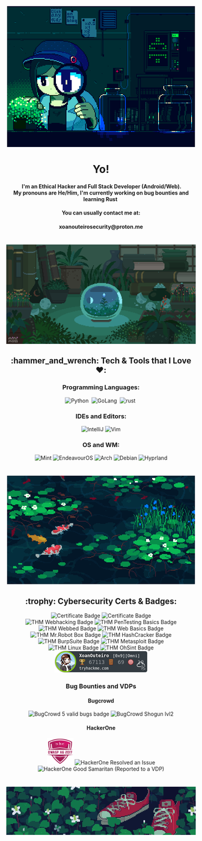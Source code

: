 <div align=center>
  <img src="https://github.com/XoanOuteiro/GIFS_forReadme/blob/main/banners/lookingglass.gif" alt="WelcomeBanner"/>
</div>

<div align=center>
  <h1>Yo!</h1>
  <h4>&nbsp;I'm an Ethical Hacker and Full Stack Developer (Android/Web).<br/>My pronouns are He/Him, I'm currently working on bug bounties and learning Rust&nbsp;</h4>
  <h4>You can usually contact me at:</h4>
  <h4>xoanouteirosecurity@proton.me</h4>
</div>

<h1></h1> <!-- yeah, using h1 is sketchy but separators are too thick -->

<div align=center>
  <img src="https://github.com/XoanOuteiro/GIFS_forReadme/blob/main/banners/miniMoss.gif" alt="MidBanner" />
</div>

<h2 align=center> :hammer_and_wrench: Tech & Tools that I Love ❤️: </h2>

<h3 align=center> Programming Languages: </h3>
<div align="center">
  <img src="https://img.shields.io/badge/Python-3776AB?logo=python&logoColor=fff&style=flat-square" title="Python" alt="Python"/>&nbsp;
  <img src="https://img.shields.io/badge/Go-00ADD8?logo=go&logoColor=fff&style=flat-square" title="GoLang" alt="GoLang"/>&nbsp;
  <img src="https://img.shields.io/badge/Rust-000?logo=rust&logoColor=fff&style=flat-square" title="rust" alt="rust" />&nbsp;
</div>

<h3 align=center> IDEs and Editors: </h3>
<div align="center">
  <img src="https://img.shields.io/badge/IntelliJ%20IDEA-000?logo=intellijidea&logoColor=fff&style=flat-square" title="IntelliJ" alt="IntelliJ"/>
  <img src="https://img.shields.io/badge/Vim-019733?logo=vim&logoColor=fff&style=flat-square" title="Vim" alt="Vim"/>
<div>

<h3 align=center> OS and WM: </h3>
<div align="center">
  <img src="https://img.shields.io/badge/Linux%20Mint-87CF3E?logo=linuxmint&logoColor=fff&style=flat-square" title="Mint" alt="Mint"/>
  <img src="https://img.shields.io/badge/EndeavourOS-eab43b?logo=endeavourOS&logoColor=fff&style=flat-square" title="EndeavourOS" alt="EndeavourOS"/>
  <img src="https://img.shields.io/badge/Arch%20Linux-1793D1?logo=arch-linux&logoColor=fff&style=flat-square" title="Arch" alt="Arch"/>
  <img src="https://img.shields.io/badge/Debian-e463b0?logo=debian&logoColor=fff&style=flat-square" title="Debian" alt="Debian"/>
  <img src="https://img.shields.io/badge/Hyprland-9eef86?logo=hyprland&logoColor=fff&style=flat-square" title="Hyprland"/>
</div>

<h1></h1> <!-- yeah, using h1 is sketchy but separators are too thick -->

<div align=center>
  <img src="https://github.com/XoanOuteiro/GIFS_forReadme/blob/main/banners/koi.gif" alt="LowBanner" />
</div>

<h2 align=center> :trophy: Cybersecurity Certs & Badges: </h2>

<div align="center">
  <img src="https://images.credly.com/size/340x340/images/0bf0f2da-a699-4c82-82e2-56dcf1f2e1c7/image.png" title="Coursera Google Cybersecurity Proffessional Certificate" alt="Certificate Badge" height="150" width="150"/>
  <img src="https://templates.images.credential.net/16921890479543330419421893546260.png" title="eJPTv2 Certificate" alt="Certificate Badge" height="150" width="130"/>
</div>

<div align="center">
  <img src="https://assets.tryhackme.com/img/badges/introtowebsecurity.svg" title="TryHackMe Intro to Web Hacking Badge" alt="THM Webhacking Badge" height="70" width="70"/>
  <img src="https://assets.tryhackme.com/img/badges/introtooffensivesecurity.svg" title="TryHackMe Intro to Web PenTesting Badge" alt="THM PenTesting Basics Badge" height="70" width="70"/>
  <img src="https://tryhackme.com/img/badges/webbed.svg" title="TryHackMe Webbed Completion Badge" alt="THM Webbed Badge" height="70" width="70"/>
  <img src="https://tryhackme.com/img/badges/howthewebworks.svg" title="TryHackMe Website Basics Badge" alt="THM Web Basics Badge" height="70" width="70"/>
  <br/>
  <img src="https://assets.tryhackme.com/img/badges/mrrobot.svg" title="TryHackMe Mr.Robot Box Completion Badge" alt="THM Mr.Robot Box Badge" height="70" width="70"/>
  <img src="https://assets.tryhackme.com/img/badges/hashcracker.svg" title="Hash Cracking Completion Badge" alt="THM HashCracker Badge" height="70" width="70"/>
  <img src="https://assets.tryhackme.com/img/badges/burpsuite.svg" title="Burp Suite Tutorial Completion Badge" alt="THM BurpSuite Badge" height="70" width="70"/>
  <img src="https://tryhackme.com/img/badges/metasploit.svg" title="Metasploit Tutorial Completion Badge" alt="THM Metasploit Badge" height="70" width="70"/>
  <br/>
  <img src="https://tryhackme.com/img/badges/linux.svg" title="Linux Compentency Completion Badge" alt="THM Linux Badge" height="70" width="70"/>
  <img src="https://tryhackme.com/img/badges/ohsint.svg" title="OSINT Challenges Completion Badge" alt="THM OhSint Badge" height="70" width="70"/>
  <br/>
  <img src="https://raw.githubusercontent.com/XoanOuteiro/XoanOuteiro/master/assets/thm_propic.png" alt="TryHackMe Stats" href="https://tryhackme.com/p/XoanOuteiro"/>
  
</div>

  <h3>Bug Bounties and VDPs</h3>
  <h4>Bugcrowd</h4>
  <div>
    <img src="https://bugcrowd.com/assets/level-2-MVMSZORX.digested.svg" alt="BugCrowd 5 valid bugs badge" height="70" width="70"/>
    <img src="https://bugcrowd.com/assets/level-2-YVUBYKIP.digested.svg" alt="BugCrowd Shogun lvl2" height="70" width="70"/>
  </div>
  <h4>HackerOne</h4>
  <div>
    <img src="https://raw.githubusercontent.com/XoanOuteiro/GIFS_forReadme/refs/heads/main/owasp-A6.png" alt="HackerOne Security Misconfig Badge" height="70" width="70"/>
    <img src="https://hackerone.com/assets/users/badges/resolved_bronze-532a63c67f1f1f72de0d77a30606a972dd732a50b34f52ef8da190d8ac1666f5.png" alt="HackerOne Resolved an Issue" height="70" width="90"/>
    <img src="https://hackerone.com/assets/users/badges/samaritan-d9df23bc0d274e46f53eeae4edc794dc6d212fcb7761efd60f822292ba436d1b.png" alt="HackerOne Good Samaritan (Reported to a VDP)" height="70" width="90"/>
  </div>
  
<h1></h1> <!-- yeah, using h1 is sketchy but separators are too thick -->

<div align=center>
  <img src="https://github.com/XoanOuteiro/GIFS_forReadme/blob/main/banners/shoes.gif" alt="EndBanner"/>
</div>
